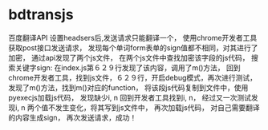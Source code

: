 # bdtransjs
百度翻译API
设置headsers后,发送请求只能翻译一个，
使用chrome开发者工具获取post接口发送请求，
发现每个单词form表单的sign值都不相同，对其进行了加密，
通过api发现了两个js文件，
在两个js文件中查找加密该字段的js代码，
搜索关键字sign: 在index.js第６２９行发现了该内容，调用了m()方法，
回到chrome开发者工具，找到js文件，６２９行，开启debug模式，再次进行测试，
发现了m()方法，找到m()对应的function，
将该段js代码复制到文件中，使用pyexecjs加载js代码，
发现缺少i, n 回到开发者工具找到i, n，
经过又一次测试发现i, n 两个值不发生变化，将其写到js文件中，
再次加载js代码，
对自己需要翻译的内容生成sign，
再次发送请求，成功！
